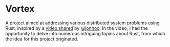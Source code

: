 # Vortex

A project aimed at addressing various distributed system problems using Rust, inspired by a [video shared](https://www.youtube.com/watch?v=gboGyccRVXI) by [@jonhoo](https://github.com/jonhoo). In the video, I had the opportunity to delve into numerous intriguing topics about Rust, from which the idea for this project originated.